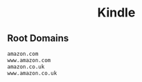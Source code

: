 


<h1 align="center">Kindle</h1>  


## Root Domains


```html
amazon.com
www.amazon.com
amazon.co.uk
www.amazon.co.uk
```  

<br>

